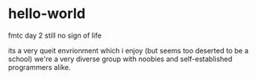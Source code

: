 # hello-world
fmtc day 2 still no sign of life 


its a very queit envrionment which i enjoy (but seems too deserted to be a school)
we're a very diverse group with noobies and self-established programmers alike.

